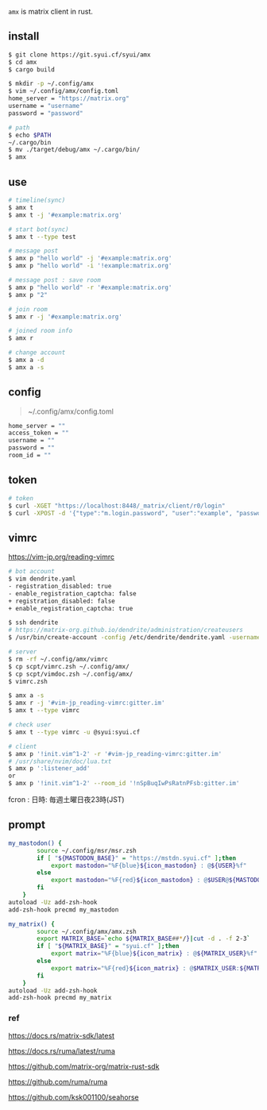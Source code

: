 `amx` is matrix client in rust.

## install

```sh
$ git clone https://git.syui.cf/syui/amx
$ cd amx
$ cargo build

$ mkdir -p ~/.config/amx
$ vim ~/.config/amx/config.toml
home_server = "https://matrix.org"
username = "username"
password = "password"

# path
$ echo $PATH
~/.cargo/bin
$ mv ./target/debug/amx ~/.cargo/bin/
$ amx
```

## use

```sh
# timeline(sync)
$ amx t
$ amx t -j '#example:matrix.org'

# start bot(sync)
$ amx t --type test

# message post
$ amx p "hello world" -j '#example:matrix.org'
$ amx p "hello world" -i '!example:matrix.org'

# message post : save room
$ amx p "hello world" -r '#example:matrix.org'
$ amx p "2"

# join room
$ amx r -j '#example:matrix.org'

# joined room info
$ amx r

# change account
$ amx a -d
$ amx a -s
```

## config

> ~/.config/amx/config.toml

```sh
home_server = ""
access_token = ""
username = ""
password = ""
room_id = ""
```

## token

```sh
# token
$ curl -XGET "https://localhost:8448/_matrix/client/r0/login"
$ curl -XPOST -d '{"type":"m.login.password", "user":"example", "password":"wordpass"}' "https://localhost:8448/_matrix/client/r0/login"
```

## vimrc

https://vim-jp.org/reading-vimrc

```sh
# bot account
$ vim dendrite.yaml
- registration_disabled: true
- enable_registration_captcha: false
+ registration_disabled: false
+ enable_registration_captcha: true

$ ssh dendrite
# https://matrix-org.github.io/dendrite/administration/createusers
$ /usr/bin/create-account -config /etc/dendrite/dendrite.yaml -username xxx -password xxx
```

```sh
# server
$ rm -rf ~/.config/amx/vimrc
$ cp scpt/vimrc.zsh ~/.config/amx/
$ cp scpt/vimdoc.zsh ~/.config/amx/
$ vimrc.zsh

$ amx a -s
$ amx r -j '#vim-jp_reading-vimrc:gitter.im'
$ amx t --type vimrc

# check user
$ amx t --type vimrc -u @syui:syui.cf
```


```sh
# client
$ amx p '!init.vim^1-2' -r '#vim-jp_reading-vimrc:gitter.im'
# /usr/share/nvim/doc/lua.txt
$ amx p ':listener_add'
or
$ amx p '!init.vim^1-2' --room_id '!nSpBuqIwPsRatnPFsb:gitter.im'
```

fcron : 日時: 毎週土曜日夜23時(JST)

## prompt

```sh
my_mastodon() {
		source ~/.config/msr/msr.zsh
		if [ "${MASTODON_BASE}" = "https://mstdn.syui.cf" ];then
			export mastodon="%F{blue}${icon_mastodon} : @${USER}%f"
		else
			export mastodon="%F{red}${icon_mastodon} : @$USER@${MASTODON_BASE##*/}%f"
		fi
	}
autoload -Uz add-zsh-hook
add-zsh-hook precmd my_mastodon

my_matrix() {
		source ~/.config/amx/amx.zsh
		export MATRIX_BASE=`echo ${MATRIX_BASE##*/}|cut -d . -f 2-3`
		if [ "${MATRIX_BASE}" = "syui.cf" ];then
			export matrix="%F{blue}${icon_matrix} : @${MATRIX_USER}%f"
		else
			export matrix="%F{red}${icon_matrix} : @$MATRIX_USER:${MATRIX_BASE##*/}%f"
		fi
	}
autoload -Uz add-zsh-hook
add-zsh-hook precmd my_matrix
```

### ref

https://docs.rs/matrix-sdk/latest

https://docs.rs/ruma/latest/ruma

https://github.com/matrix-org/matrix-rust-sdk

https://github.com/ruma/ruma

https://github.com/ksk001100/seahorse
